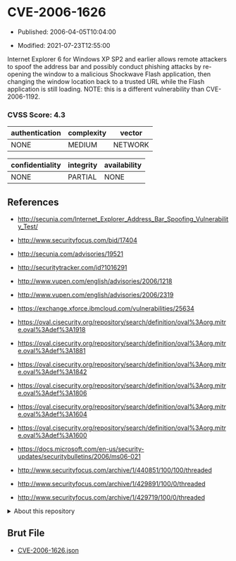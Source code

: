 # CVE-2006-1626

- Published: 2006-04-05T10:04:00

- Modified: 2021-07-23T12:55:00

Internet Explorer 6 for Windows XP SP2 and earlier allows remote attackers to spoof the address bar and possibly conduct phishing attacks by re-opening the window to a malicious Shockwave Flash application, then changing the window location back to a trusted URL while the Flash application is still loading.  NOTE: this is a different vulnerability than CVE-2006-1192.

### CVSS Score: **4.3**

| authentication | complexity | vector |
| --- | --- | --- |
| NONE | MEDIUM | NETWORK |

| confidentiality | integrity | availability |
| --- | --- | --- |
| NONE | PARTIAL | NONE |

## References

* http://secunia.com/Internet_Explorer_Address_Bar_Spoofing_Vulnerability_Test/

* http://www.securityfocus.com/bid/17404

* http://secunia.com/advisories/19521

* http://securitytracker.com/id?1016291

* http://www.vupen.com/english/advisories/2006/1218

* http://www.vupen.com/english/advisories/2006/2319

* https://exchange.xforce.ibmcloud.com/vulnerabilities/25634

* https://oval.cisecurity.org/repository/search/definition/oval%3Aorg.mitre.oval%3Adef%3A1918

* https://oval.cisecurity.org/repository/search/definition/oval%3Aorg.mitre.oval%3Adef%3A1881

* https://oval.cisecurity.org/repository/search/definition/oval%3Aorg.mitre.oval%3Adef%3A1842

* https://oval.cisecurity.org/repository/search/definition/oval%3Aorg.mitre.oval%3Adef%3A1806

* https://oval.cisecurity.org/repository/search/definition/oval%3Aorg.mitre.oval%3Adef%3A1604

* https://oval.cisecurity.org/repository/search/definition/oval%3Aorg.mitre.oval%3Adef%3A1600

* https://docs.microsoft.com/en-us/security-updates/securitybulletins/2006/ms06-021

* http://www.securityfocus.com/archive/1/440851/100/100/threaded

* http://www.securityfocus.com/archive/1/429891/100/0/threaded

* http://www.securityfocus.com/archive/1/429719/100/0/threaded

<details>
<summary>About this repository</summary> 

  This repository is part of the project [Live Hack CVE](https://github.com/Live-Hack-CVE). Main website can be found [www.live-hack.org](https://www.live-hack.org) 
  
  Made by [Sn0wAlice](https://github.com/Sn0wAlice) for the people that care about security and need to have a feed of the latest CVEs. Hope you enjoy it, don't forget to star the repo and follow me on [Twitter](https://twitter.com/Sn0wAlice) and [Github](https://github.com/Sn0wAlice). And that is my [personnal website](https://www.alice-snow.me/)

  - [Home Page](https://github.com/Live-Hack-CVE)
  - [Framework](https://github.com/Live-Hack-CVE/cve-framework)
  - [CVE database](https://github.com/Live-Hack-CVE/full_database)
  - [Changelog](https://github.com/Live-Hack-CVE/Changelog)
</details>

## Brut File

* [CVE-2006-1626.json](https://raw.githubusercontent.com/Live-Hack-CVE/full_database/main/cves/2006/CVE-2006-1626.json)

